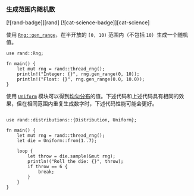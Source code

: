 ### 生成范围内随机数

<!--
> [algorithms/randomness/rand-range.md](https://github.com/rust-lang-nursery/rust-cookbook/blob/master/src/algorithms/randomness/rand-range.md)
> <br />
> commit - 203b1085212a7b857d9a29bdc6a763515e77e0f9 - 2020.06.08
-->

[![rand-badge]][rand] [![cat-science-badge]][cat-science]

使用 [`Rng::gen_range`]，在半开放的 `[0, 10)` 范围内（不包括 `10`）生成一个随机值。

```rust,edition2018
use rand::Rng;

fn main() {
    let mut rng = rand::thread_rng();
    println!("Integer: {}", rng.gen_range(0, 10));
    println!("Float: {}", rng.gen_range(0.0, 10.0));
}
```

使用 [`Uniform`] 模块可以得到[均匀分布][uniform distribution]的值。下述代码和上述代码具有相同的效果，但在相同范围内重复生成数字时，下述代码性能可能会更好。

```rust,edition2018

use rand::distributions::{Distribution, Uniform};

fn main() {
    let mut rng = rand::thread_rng();
    let die = Uniform::from(1..7);

    loop {
        let throw = die.sample(&mut rng);
        println!("Roll the die: {}", throw);
        if throw == 6 {
            break;
        }
    }
}
```

[`Uniform`]: https://docs.rs/rand/*/rand/distributions/uniform/struct.Uniform.html
[`Rng::gen_range`]: https://doc.rust-lang.org/rand/*/rand/trait.Rng.html#method.gen_range
[uniform distribution]: https://en.wikipedia.org/wiki/Uniform_distribution_(continuous)
